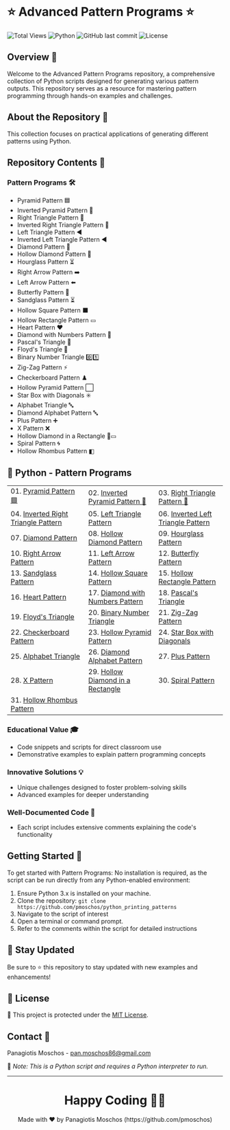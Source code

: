 # ⭐ Advanced Pattern Programs ⭐

![Total Views](https://views.whatilearened.today/views/github/pmoschos/python_printing_patterns.svg) ![Python](https://img.shields.io/badge/language-Python-blue.svg) ![GitHub last commit](https://img.shields.io/github/last-commit/pmoschos/python_printing_patterns) ![License](https://img.shields.io/badge/license-MIT-green.svg)

## Overview 🌟
Welcome to the Advanced Pattern Programs repository, a comprehensive collection of Python scripts designed for generating various pattern outputs. This repository serves as a resource for mastering pattern programming through hands-on examples and challenges.

## About the Repository 📖
This collection focuses on practical applications of generating different patterns using Python.

## Repository Contents 📂
### Pattern Programs 🛠️
- Pyramid Pattern 🟦
- Inverted Pyramid Pattern 🔻
- Right Triangle Pattern 🔺
- Inverted Right Triangle Pattern 🔻
- Left Triangle Pattern ◀️
- Inverted Left Triangle Pattern ◀️
- Diamond Pattern 💎
- Hollow Diamond Pattern 💎
- Hourglass Pattern ⏳
- Right Arrow Pattern ➡️
- Left Arrow Pattern ⬅️
- Butterfly Pattern 🦋
- Sandglass Pattern ⏳
- Hollow Square Pattern ⬛
- Hollow Rectangle Pattern ▭
- Heart Pattern ❤️
- Diamond with Numbers Pattern 🔢
- Pascal's Triangle 🔺
- Floyd's Triangle 🔺
- Binary Number Triangle 0️⃣1️⃣
- Zig-Zag Pattern ⚡
- Checkerboard Pattern ♟️
- Hollow Pyramid Pattern ⬜
- Star Box with Diagonals ✳️
- Alphabet Triangle 🔤
- Diamond Alphabet Pattern 🔤
- Plus Pattern ➕
- X Pattern ❌
- Hollow Diamond in a Rectangle 💎▭
- Spiral Pattern 🌀
- Hollow Rhombus Pattern ◧

## 🐍 Python - Pattern Programs

<table>
  <tr>
    <td>01. <a href="https://github.com/pmoschos/python_printing_patterns/tree/main/01.%20Pyramid%20Pattern" title="Creating a pyramid pattern with stars.">Pyramid Pattern 🟦</a></td>
	<td>02. <a href="https://github.com/pmoschos/python_printing_patterns/tree/main/02.%20Inverted%20Pyramid%20Pattern" title="Creating an inverted pyramid pattern with stars.">Inverted Pyramid Pattern 🔻</a></td>
	<td>03. <a href="https://github.com/pmoschos/python_printing_patterns/tree/main/03.%20Right%20Triangle%20Pattern" title="Creating a right triangle pattern with stars.">Right Triangle Pattern 🔺</a></td>
  </tr>
  <tr>
	<td>04. <a href="https://github.com/pmoschos/python_printing_patterns/tree/main/04.%20Inverted%20Right%20Triangle%20Pattern" title="Creating an inverted right triangle pattern with stars.">Inverted Right Triangle Pattern</a></td>
	<td>05. <a href="https://github.com/pmoschos/python_printing_patterns/tree/main/05.%20Left%20Triangle%20Pattern" title="Creating a left triangle pattern with stars.">Left Triangle Pattern</a></td>
	<td>06. <a href="https://github.com/pmoschos/python_printing_patterns/tree/main/06.%20Inverted%20Left%20Triangle%20Pattern" title="Creating an inverted left triangle pattern with stars.">Inverted Left Triangle Pattern</a></td>
  </tr>
  <tr>
  	<td>07. <a href="https://github.com/pmoschos/python_printing_patterns/tree/main/07.%20Diamond%20Pattern" title="Creating a diamond pattern with stars.">Diamond Pattern</a></td>
	<td>08. <a href="https://github.com/pmoschos/python_printing_patterns/tree/main/08.%20Hollow%20Diamond%20Pattern" title="Creating a hollow diamond pattern with stars.">Hollow Diamond Pattern</a></td>
	<td>09. <a href="https://github.com/pmoschos/python_printing_patterns/tree/main/09.%20Hourglass%20Pattern" title="Creating an hourglass pattern with stars.">Hourglass Pattern</a></td>
  </tr>
  <tr>
  	<td>10. <a href="https://github.com/pmoschos/python_printing_patterns/tree/main/10.%20Right%20Arrow%20Pattern" title="Creating a right arrow pattern with stars.">Right Arrow Pattern</a></td>
	<td>11. <a href="https://github.com/pmoschos/python_printing_patterns/tree/main/11.%20Left%20Arrow%20Pattern" title="Creating a left arrow pattern with stars.">Left Arrow Pattern</a></td>
	<td>12. <a href="https://github.com/pmoschos/python_printing_patterns/tree/main/12.%20Butterfly%20Pattern" title="Creating a butterfly pattern with stars.">Butterfly Pattern</a></td>
  </tr>
  <tr>
  	<td>13. <a href="https://github.com/pmoschos/python_printing_patterns/tree/main/13.%20Sandglass%20Pattern" title="Creating a sandglass pattern with stars.">Sandglass Pattern</a></td>
	<td>14. <a href="https://github.com/pmoschos/python_printing_patterns/tree/main/14.%20Hollow%20Square%20Pattern" title="Creating a hollow square pattern with stars.">Hollow Square Pattern</a></td>
	<td>15. <a href="https://github.com/pmoschos/python_printing_patterns/tree/main/15.%20Hollow%20Rectangle%20Pattern" title="Creating a hollow rectangle pattern with stars.">Hollow Rectangle Pattern</a></td>
  </tr>
  <tr>
  	<td>16. <a href="https://github.com/pmoschos/python_printing_patterns/tree/main/16.%20Heart%20Pattern" title="Creating a heart pattern with stars.">Heart Pattern</a></td>
	<td>17. <a href="https://github.com/pmoschos/python_printing_patterns/tree/main/17.%20Diamond%20with%20Numbers%20Pattern" title="Creating a diamond pattern with numbers.">Diamond with Numbers Pattern</a></td>
	<td>18. <a href="https://github.com/pmoschos/python_printing_patterns/tree/main/18.%20Pascal's%20Triangle" title="Creating Pascal's triangle with numbers.">Pascal's Triangle</a></td>
  </tr>
  <tr>
  	<td>19. <a href="https://github.com/pmoschos/python_printing_patterns/tree/main/19.%20Floyd's%20Triangle" title="Creating Floyd's triangle with numbers.">Floyd's Triangle</a></td>
	<td>20. <a href="https://github.com/pmoschos/python_printing_patterns/tree/main/20.%20Binary%20Number%20Triangle" title="Creating a binary number triangle.">Binary Number Triangle</a></td>
	<td>21. <a href="https://github.com/pmoschos/python_printing_patterns/tree/main/21.%20Zig-Zag%20Pattern" title="Creating a zig-zag pattern with stars.">Zig-Zag Pattern</a></td>
  </tr>
  <tr>
  	<td>22. <a href="https://github.com/pmoschos/python_printing_patterns/tree/main/22.%20Checkerboard%20Pattern" title="Creating a checkerboard pattern with stars.">Checkerboard Pattern</a></td>
	<td>23. <a href="https://github.com/pmoschos/python_printing_patterns/tree/main/23.%20Hollow%20Pyramid%20Pattern" title="Creating a hollow pyramid pattern with stars.">Hollow Pyramid Pattern</a></td>
	<td>24. <a href="https://github.com/pmoschos/python_printing_patterns/tree/main/24.%20Star%20Box%20with%20Diagonals" title="Creating a star box pattern with diagonals.">Star Box with Diagonals</a></td>
  </tr>
  <tr>
  	<td>25. <a href="https://github.com/pmoschos/python_printing_patterns/tree/main/25.%20Alphabet%20Triangle" title="Creating an alphabet triangle pattern.">Alphabet Triangle</a></td>
	<td>26. <a href="https://github.com/pmoschos/python_printing_patterns/tree/main/26.%20Diamond%20Alphabet%20Pattern" title="Creating a diamond alphabet pattern.">Diamond Alphabet Pattern</a></td>
	<td>27. <a href="https://github.com/pmoschos/python_printing_patterns/tree/main/27.%20Plus%20Pattern" title="Creating a plus pattern with stars.">Plus Pattern</a></td>
  </tr>
  <tr>
  	<td>28. <a href="https://github.com/pmoschos/python_printing_patterns/tree/main/28.%20X%20Pattern" title="Creating an X pattern with stars.">X Pattern</a></td>
	<td>29. <a href="https://github.com/pmoschos/python_printing_patterns/tree/main/29.%20Hollow%20Diamond%20in%20a%20Rectangle" title="Creating a hollow diamond pattern within a rectangle.">Hollow Diamond in a Rectangle</a></td>
	<td>30. <a href="https://github.com/pmoschos/python_printing_patterns/tree/main/30.%20Spiral%20Pattern" title="Creating a spiral pattern with stars.">Spiral Pattern</a></td>
  </tr>
  <tr>
  	<td>31. <a href="https://github.com/pmoschos/python_printing_patterns/tree/main/31.%20Hollow%20Rhombus%20Pattern" title="Creating a hollow rhombus pattern with stars.">Hollow Rhombus Pattern</a></td>
  </tr>
</table>

### Educational Value 🎓
- Code snippets and scripts for direct classroom use
- Demonstrative examples to explain pattern programming concepts

### Innovative Solutions 💡
- Unique challenges designed to foster problem-solving skills
- Advanced examples for deeper understanding

### Well-Documented Code 📄
- Each script includes extensive comments explaining the code's functionality

## Getting Started 🚀
To get started with Pattern Programs:
No installation is required, as the script can be run directly from any Python-enabled environment:
1. Ensure Python 3.x is installed on your machine.
2. Clone the repository: `git clone https://github.com/pmoschos/python_printing_patterns`
3. Navigate to the script of interest
4. Open a terminal or command prompt.
5. Refer to the comments within the script for detailed instructions

## 📢 Stay Updated

Be sure to ⭐ this repository to stay updated with new examples and enhancements!

## 📄 License
🔐 This project is protected under the [MIT License](https://mit-license.org/).


## Contact 📧
Panagiotis Moschos - pan.moschos86@gmail.com

🔗 *Note: This is a Python script and requires a Python interpreter to run.*

---
<h1 align=center>Happy Coding 👨‍💻 </h1>

<p align="center">
  Made with ❤️ by Panagiotis Moschos (https://github.com/pmoschos)
</p>
